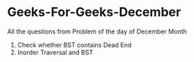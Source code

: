 # Geeks-For-Geeks-December
All the questions from Problem of the day of December Month 

1. Check whether BST contains Dead End
2. Inorder Traversal and BST
